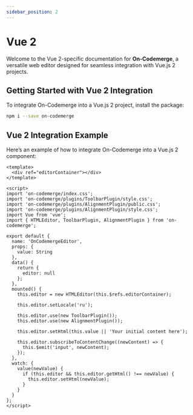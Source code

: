 ```yaml
---
sidebar_position: 2
---
```


# Vue 2

Welcome to the Vue 2-specific documentation for **On-Codemerge**, a versatile web editor designed for seamless integration with Vue.js 2 projects.

## Getting Started with Vue 2 Integration

To integrate On-Codemerge into a Vue.js 2 project, install the package:

```bash
npm i --save on-codemerge
```

## Vue 2 Integration Example

Here’s an example of how to integrate On-Codemerge into a Vue.js 2 component:

```vue title="OnCodemergeEditor.vue"
<template>
  <div ref="editorContainer"></div>
</template>

<script>
import 'on-codemerge/index.css';
import 'on-codemerge/plugins/ToolbarPlugin/style.css';
import 'on-codemerge/plugins/AlignmentPlugin/public.css';
import 'on-codemerge/plugins/AlignmentPlugin/style.css';
import Vue from 'vue';
import { HTMLEditor, ToolbarPlugin, AlignmentPlugin } from 'on-codemerge';

export default {
  name: 'OnCodemergeEditor',
  props: {
    value: String
  },
  data() {
    return {
      editor: null
    };
  },
  mounted() {
    this.editor = new HTMLEditor(this.$refs.editorContainer);

    this.editor.setLocale('ru');

    this.editor.use(new ToolbarPlugin());
    this.editor.use(new AlignmentPlugin());

    this.editor.setHtml(this.value || 'Your initial content here');

    this.editor.subscribeToContentChange((newContent) => {
      this.$emit('input', newContent);
    });
  },
  watch: {
    value(newValue) {
      if (this.editor && this.editor.getHtml() !== newValue) {
        this.editor.setHtml(newValue);
      }
    }
  }
};
</script>
```
